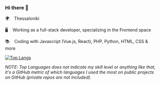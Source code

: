 ### Hi there 👋

🌍 &nbsp;&nbsp; Thessaloniki    

🖥️ &nbsp;&nbsp; Working as a full-stack developer, specializing in the Frontend space 

📚 &nbsp;&nbsp; Coding with Javascript (Vue.js, React), PHP, Python, HTML, CSS & more 

[![Top Langs](https://github-readme-stats.vercel.app/api/top-langs/?username=siderisng&count_private=true&include_all_commits=true&show_icons=true&theme=bear&layout=compact&langs_count=7)](https://github.com/anuraghazra/github-readme-stats)

_NOTE: Top Languages does not indicate my skill level or anything like that, it's a GitHub metric of which languages I used the most on public projects on GitHub (private repos are not included)._
